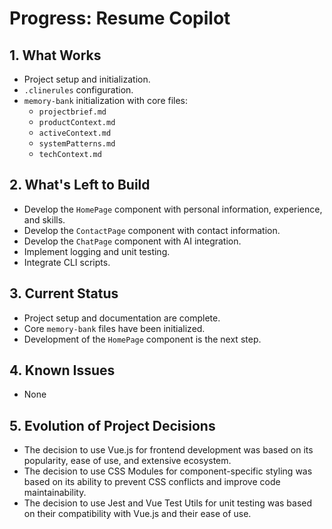 # Progress: Resume Copilot

## 1. What Works

- Project setup and initialization.
- `.clinerules` configuration.
- `memory-bank` initialization with core files:
  - `projectbrief.md`
  - `productContext.md`
  - `activeContext.md`
  - `systemPatterns.md`
  - `techContext.md`

## 2. What's Left to Build

- Develop the `HomePage` component with personal information, experience, and skills.
- Develop the `ContactPage` component with contact information.
- Develop the `ChatPage` component with AI integration.
- Implement logging and unit testing.
- Integrate CLI scripts.

## 3. Current Status

- Project setup and documentation are complete.
- Core `memory-bank` files have been initialized.
- Development of the `HomePage` component is the next step.

## 4. Known Issues

- None

## 5. Evolution of Project Decisions

- The decision to use Vue.js for frontend development was based on its popularity, ease of use, and extensive ecosystem.
- The decision to use CSS Modules for component-specific styling was based on its ability to prevent CSS conflicts and improve code maintainability.
- The decision to use Jest and Vue Test Utils for unit testing was based on their compatibility with Vue.js and their ease of use.

